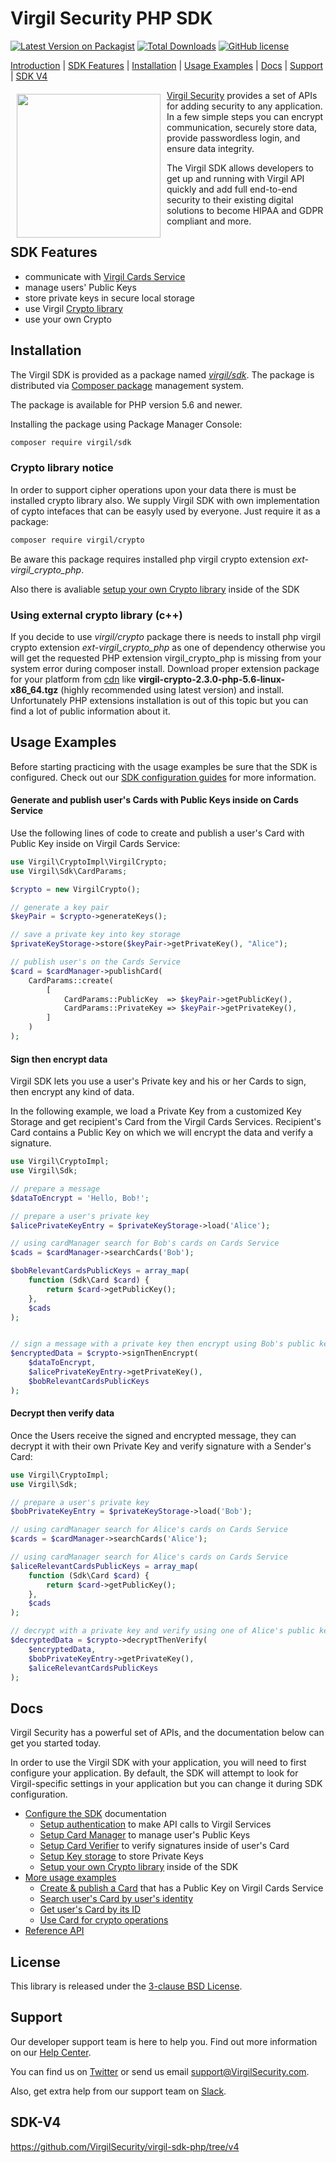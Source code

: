 # Virgil Security PHP SDK
<!-- [![Build status](https://ci.appveyor.com/api/projects/status/kqs4lqw426gbpccm/branch/release?svg=true)](https://ci.appveyor.com/project/unlim-it/virgil-sdk-net/branch/release) -->
[![Latest Version on Packagist](https://img.shields.io/packagist/v/virgil/sdk.svg?style=flat-square)](https://packagist.org/packages/virgil/sdk)
[![Total Downloads](https://img.shields.io/packagist/dt/virgil/sdk.svg?style=flat-square)](https://packagist.org/packages/virgil/sdk.svg)
[![GitHub license](https://img.shields.io/badge/license-BSD%203--Clause-blue.svg)](https://github.com/VirgilSecurity/virgil/blob/master/LICENSE)

[Introduction](#installation) | [SDK Features](#sdk-features) | [Installation](#installation) | [Usage Examples](#usage-examples) | [Docs](#docs) | [Support](#support) | [SDK V4](#sdk-v4)


<a href="https://virgilsecurity.com"><img width="230px" src="logo.png" align="left" hspace="10" vspace="6"></a>[Virgil Security](https://virgilsecurity.com) provides a set of APIs for adding security to any application. In a few simple steps you can encrypt communication, securely store data, provide passwordless login, and ensure data integrity.

The Virgil SDK allows developers to get up and running with Virgil API quickly and add full end-to-end security to their existing digital solutions to become HIPAA and GDPR compliant and more.

## SDK Features
- communicate with [Virgil Cards Service][_cards_service]
- manage users' Public Keys
- store private keys in secure local storage
- use Virgil [Crypto library][_virgil_crypto]
- use your own Crypto



## Installation

The Virgil SDK is provided as a package named [*virgil/sdk*](https://packagist.org/packages/virgil/sdk). The package is distributed via [Composer package](https://getcomposer.org/doc/) management system.

The package is available for PHP version 5.6 and newer.

Installing the package using Package Manager Console:

```bash
composer require virgil/sdk
```

### Crypto library notice

In order to support cipher operations upon your data there is must be installed
crypto library also. We supply Virgil SDK with own implementation of
cypto intefaces that can be easyly used by everyone. Just require it as a package:

```bash
composer require virgil/crypto
```

Be aware this package requires installed php virgil crypto extension *ext-virgil_crypto_php*.

Also there is avaliable [setup your own Crypto library][_own_crypto] inside of the SDK

### Using external crypto library (c++)

If you decide to use *virgil/crypto* package there is needs to install php virgil crypto extension
*ext-virgil_crypto_php* as one of dependency otherwise you will get the requested PHP extension virgil_crypto_php
is missing from your system error during composer install.
Download proper extension package for your platform from [cdn](https://cdn.virgilsecurity.com/virgil-crypto/php/)
like **virgil-crypto-2.3.0-php-5.6-linux-x86_64.tgz** (highly recommended using latest version)
and install. Unfortunately PHP extensions installation is out of this topic but you can find a lot of public information about it.

## Usage Examples

Before starting practicing with the usage examples be sure that the SDK is configured. Check out our [SDK configuration guides][_configure_sdk] for more information.

#### Generate and publish user's Cards with Public Keys inside on Cards Service
Use the following lines of code to create and publish a user's Card with Public Key inside on Virgil Cards Service:

```php
use Virgil\CryptoImpl\VirgilCrypto;
use Virgil\Sdk\CardParams;

$crypto = new VirgilCrypto();

// generate a key pair
$keyPair = $crypto->generateKeys();

// save a private key into key storage
$privateKeyStorage->store($keyPair->getPrivateKey(), "Alice");

// publish user's on the Cards Service
$card = $cardManager->publishCard(
    CardParams::create(
        [
            CardParams::PublicKey  => $keyPair->getPublicKey(),
            CardParams::PrivateKey => $keyPair->getPrivateKey(),
        ]
    )
);
```

#### Sign then encrypt data

Virgil SDK lets you use a user's Private key and his or her Cards to sign, then encrypt any kind of data.

In the following example, we load a Private Key from a customized Key Storage and get recipient's Card from the Virgil Cards Services. Recipient's Card contains a Public Key on which we will encrypt the data and verify a signature.

```php
use Virgil\CryptoImpl;
use Virgil\Sdk;

// prepare a message
$dataToEncrypt = 'Hello, Bob!';

// prepare a user's private key
$alicePrivateKeyEntry = $privateKeyStorage->load('Alice');

// using cardManager search for Bob's cards on Cards Service
$cads = $cardManager->searchCards('Bob');

$bobRelevantCardsPublicKeys = array_map(
    function (Sdk\Card $card) {
        return $card->getPublicKey();
    },
    $cads
);


// sign a message with a private key then encrypt using Bob's public keys
$encryptedData = $crypto->signThenEncrypt(
    $dataToEncrypt,
    $alicePrivateKeyEntry->getPrivateKey(),
    $bobRelevantCardsPublicKeys
);
```

#### Decrypt then verify data
Once the Users receive the signed and encrypted message, they can decrypt it with their own Private Key and verify signature with a Sender's Card:

```php
use Virgil\CryptoImpl;
use Virgil\Sdk;

// prepare a user's private key
$bobPrivateKeyEntry = $privateKeyStorage->load('Bob');

// using cardManager search for Alice's cards on Cards Service
$cards = $cardManager->searchCards('Alice');

// using cardManager search for Alice's cards on Cards Service
$aliceRelevantCardsPublicKeys = array_map(
    function (Sdk\Card $card) {
        return $card->getPublicKey();
    },
    $cads
);

// decrypt with a private key and verify using one of Alice's public keys
$decryptedData = $crypto->decryptThenVerify(
    $encryptedData,
    $bobPrivateKeyEntry->getPrivateKey(),
    $aliceRelevantCardsPublicKeys
);
```

## Docs
Virgil Security has a powerful set of APIs, and the documentation below can get you started today.

In order to use the Virgil SDK with your application, you will need to first configure your application. By default, the SDK will attempt to look for Virgil-specific settings in your application but you can change it during SDK configuration.

* [Configure the SDK][_configure_sdk] documentation
  * [Setup authentication][_setup_authentication] to make API calls to Virgil Services
  * [Setup Card Manager][_card_manager] to manage user's Public Keys
  * [Setup Card Verifier][_card_verifier] to verify signatures inside of user's Card
  * [Setup Key storage][_key_storage] to store Private Keys
  * [Setup your own Crypto library][_own_crypto] inside of the SDK
* [More usage examples][_more_examples]
  * [Create & publish a Card][_create_card] that has a Public Key on Virgil Cards Service
  * [Search user's Card by user's identity][_search_card]
  * [Get user's Card by its ID][_get_card]
  * [Use Card for crypto operations][_use_card]
* [Reference API][_reference_api]


## License

This library is released under the [3-clause BSD License](LICENSE.md).

## Support
Our developer support team is here to help you. Find out more information on our [Help Center](https://help.virgilsecurity.com/).

You can find us on [Twitter](https://twitter.com/VirgilSecurity) or send us email support@VirgilSecurity.com.

Also, get extra help from our support team on [Slack](https://virgilsecurity.com/join-community).

## SDK-V4

https://github.com/VirgilSecurity/virgil-sdk-php/tree/v4

[_virgil_crypto]: https://github.com/VirgilSecurity/virgil-sdk-crypto-php
[_cards_service]: https://developer.virgilsecurity.com/docs/api-reference/card-service/v5
[_use_card]: https://developer.virgilsecurity.com/docs/php/how-to/public-key-management/v5/use-card-for-crypto-operation
[_get_card]: https://developer.virgilsecurity.com/docs/php/how-to/public-key-management/v5/get-card
[_search_card]: https://developer.virgilsecurity.com/docs/php/how-to/public-key-management/v5/search-card
[_create_card]: https://developer.virgilsecurity.com/docs/php/how-to/public-key-management/v5/create-card
[_own_crypto]: https://developer.virgilsecurity.com/docs/php/how-to/setup/v5/setup-own-crypto-library
[_key_storage]: https://developer.virgilsecurity.com/docs/php/how-to/setup/v5/setup-key-storage
[_card_verifier]: https://developer.virgilsecurity.com/docs/php/how-to/setup/v5/setup-card-verifier
[_card_manager]: https://developer.virgilsecurity.com/docs/php/how-to/setup/v5/setup-card-manager
[_setup_authentication]: https://developer.virgilsecurity.com/docs/php/how-to/setup/v5/setup-authentication
[_reference_api]: https://developer.virgilsecurity.com/docs/api-reference
[_configure_sdk]: https://developer.virgilsecurity.com/docs/how-to#sdk-configuration
[_more_examples]: https://developer.virgilsecurity.com/docs/how-to#public-key-management

